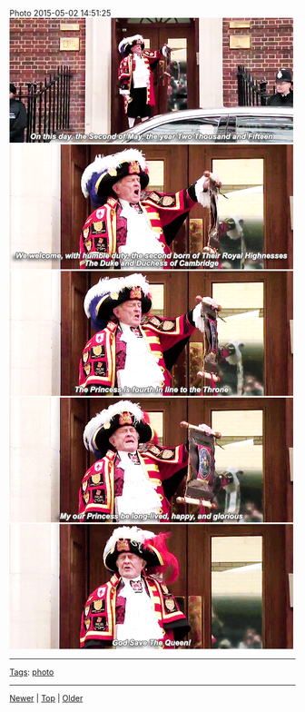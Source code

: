 <!--
title: Photo 2015-05-02 14
date: 2020-06-28T14:57:48.962Z
tags: photo
-->










Photo 2015-05-02 14:51:25
![](117940653837-0.gif)
![](117940653837-1.gif)
![](117940653837-2.gif)
![](117940653837-3.gif)
![](117940653837-4.gif)

<!--BOTTOM-POST-NAVIGATION-->
---

[Tags](tags.md): [photo](tag-photo.md)

---

[Newer](117933266427.md) | [Top](index.md) | [Older](118442390582.md)